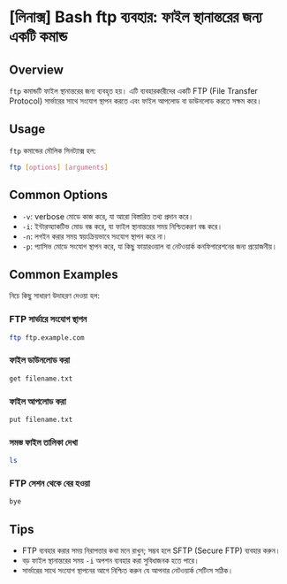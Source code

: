 # [লিনাক্স] Bash ftp ব্যবহার: ফাইল স্থানান্তরের জন্য একটি কমান্ড

## Overview
`ftp` কমান্ডটি ফাইল স্থানান্তরের জন্য ব্যবহৃত হয়। এটি ব্যবহারকারীদের একটি FTP (File Transfer Protocol) সার্ভারের সাথে সংযোগ স্থাপন করতে এবং ফাইল আপলোড বা ডাউনলোড করতে সক্ষম করে।

## Usage
`ftp` কমান্ডের মৌলিক সিনট্যাক্স হল:

```bash
ftp [options] [arguments]
```

## Common Options
- `-v`: verbose মোডে কাজ করে, যা আরো বিস্তারিত তথ্য প্রদান করে।
- `-i`: ইন্টারঅ্যাকটিভ মোড বন্ধ করে, যা ফাইল স্থানান্তরের সময় নিশ্চিতকরণ বন্ধ করে।
- `-n`: লগইন করার সময় স্বয়ংক্রিয়ভাবে সংযোগ স্থাপন করে না।
- `-p`: প্যাসিভ মোডে সংযোগ স্থাপন করে, যা কিছু ফায়ারওয়াল বা নেটওয়ার্ক কনফিগারেশনের জন্য প্রয়োজনীয়।

## Common Examples
নিচে কিছু সাধারণ উদাহরণ দেওয়া হল:

### FTP সার্ভারে সংযোগ স্থাপন
```bash
ftp ftp.example.com
```

### ফাইল ডাউনলোড করা
```bash
get filename.txt
```

### ফাইল আপলোড করা
```bash
put filename.txt
```

### সমস্ত ফাইল তালিকা দেখা
```bash
ls
```

### FTP সেশন থেকে বের হওয়া
```bash
bye
```

## Tips
- FTP ব্যবহার করার সময় নিরাপত্তার কথা মনে রাখুন; সম্ভব হলে SFTP (Secure FTP) ব্যবহার করুন।
- বড় ফাইল স্থানান্তরের সময় `-i` অপশন ব্যবহার করা সুবিধাজনক হতে পারে।
- সার্ভারের সাথে সংযোগ স্থাপনের আগে নিশ্চিত করুন যে আপনার নেটওয়ার্ক সেটিংস সঠিক।